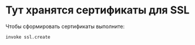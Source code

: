 # Тут хранятся сертификаты для SSL

Чтобы сформировать сертификаты выполните:

```bash
invoke ssl.create
```
